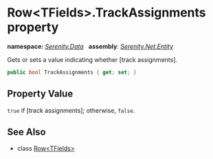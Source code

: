# Row&lt;TFields&gt;.TrackAssignments property
**namespace:** *[Serenity.Data](../../README.md#serenity.data-namespace)*   **assembly**: *[Serenity.Net.Entity](../../README.md)*

Gets or sets a value indicating whether [track assignments].

```csharp
public bool TrackAssignments { get; set; }
```

## Property Value

`true` if [track assignments]; otherwise, `false`.

## See Also

* class [Row&lt;TFields&gt;](../Row-1.md)